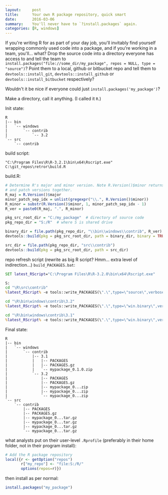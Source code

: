 ```yaml
---
layout:     post
title:      Your own R package repository, quick smart
date:       2016-03-06
summary:    You'll never have to `?install.packages` again.
categories: [R, windows]
---
```


If you're writing R for as part of your day job, you'll invitably find yourself wrapping commonly used code into a package, and if you're working in a team, you'll... what? Drop the source code into a directory everyone has access to and tell the team to `install.packages("file://some_dir/my_package", repos = NULL, type = "source")`? Point them to a local, github or bitbucket repo and tell them to `devtools::install_git`,  `devtools::install_github` or `devtools::install_bitbucket` respectively?

Wouldn't it be nice if everyone could just `install.packages('my_package')`?



Make a directory, call it anything. (I called it `R`.)

Init state:

```
R
|-- bin
|   `-- windows
|       `-- contrib
|           `-- 3.2
`-- src
    `-- contrib
```

build script:
```posh
"C:\Program Files\R\R-3.2.1\bin\x64\Rscript.exe" C:\git_repos\retror\build.R
```

build.R:
```r
# Determine R's major and minor version. Note R.Version()$minor returns minor
# and patch versions together.
R_maj = R.Version()$major
minor_patch_sep_idx = unlist(gregexpr("\\.", R.Version()$minor))
R_minor = substr(R.Version()$minor, 1, minor_patch_sep_idx - 1)
R_ver = paste0(R_maj, ".", R_minor)

pkg_src_root_dir = "C:/my_package"  # directory of source code
pkg_repo_dir = "S:/R"  # where S is shared drive

binary_dir = file.path(pkg_repo_dir, "\\bin\\windows\\contrib", R_ver)
devtools::build(pkg = pkg_src_root_dir, path = binary_dir, binary = TRUE)

src_dir = file.path(pkg_repo_dir, "src\\contrib")
devtools::build(pkg = pkg_src_root_dir, path = src_dir)
```


repo refresh script (rewrite as big R script? Hmm... extra level of indirection...) `build_PACKAGES.bat`:
```bat
SET latest_RScript="C:\Program Files\R\R-3.2.0\bin\x64\Rscript.exe"

S:
cd "\R\src\contrib"
%latest_RScript% -e tools::write_PACKAGES(\".\",type=\"source\",verbose=TRUE)

cd "\R\bin\windows\contrib\3.2"
%latest_RScript% -e tools::write_PACKAGES(\".\",type=\"win.binary\",verbose=TRUE)

cd "\R\bin\windows\contrib\3.1"
%latest_RScript% -e tools::write_PACKAGES(\".\",type=\"win.binary\",verbose=TRUE)
```


Final state:

```
R
|-- bin
|   `-- windows
|       `-- contrib
|           |-- 3.1
|           |   |-- PACKAGES
|           |   |-- PACKAGES.gz
|           |   `-- mypackage_0.1.0.zip
|           `-- 3.2
|               |-- PACKAGES
|               |-- PACKAGES.gz
|               |-- mypackage_0...zip
|               |-- mypackage_0...zip
|               `-- mypackage_0...zip
`-- src
    `-- contrib
        |-- PACKAGES
        |-- PACKAGES.gz
        |-- mypackage_0...tar.gz
        |-- mypackage_0...tar.gz
        |-- mypackage_0...tar.gz
        `-- mypackage_0...tar.gz
```

what analysts put on their user-level `.Rprofile` (preferably in their home folder, not in their program install):
```r
# Add the R package repository
local({r <- getOption("repos")
       r["my_repo"] <- "file:S:/R/"
       options(repos=r)})
```

then install as per normal:
```r
install.packages("my_package")
```
